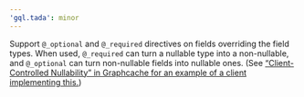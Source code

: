 ```yaml
---
'gql.tada': minor
---
```


Support `@_optional` and `@_required` directives on fields overriding the field types.
When used, `@_required` can turn a nullable type into a non-nullable, and `@_optional`
can turn non-nullable fields into nullable ones. (See [“Client-Controlled Nullability” in Graphcache for an example of a client implementing this.](https://formidable.com/open-source/urql/docs/graphcache/local-directives/#client-controlled-nullability))
